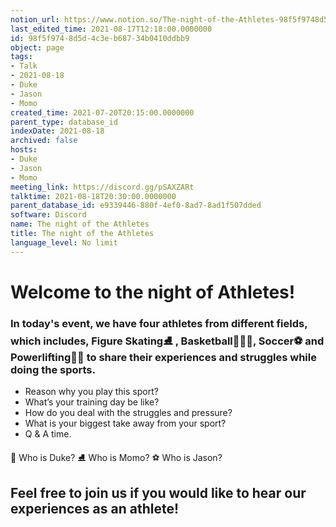 ```yaml
---
notion_url: https://www.notion.so/The-night-of-the-Athletes-98f5f9748d5d4c3eb68734b0410ddbb9
last_edited_time: 2021-08-17T12:18:00.0000000
id: 98f5f974-8d5d-4c3e-b687-34b0410ddbb9
object: page
tags:
- Talk
- 2021-08-18
- Duke
- Jason
- Momo
created_time: 2021-07-20T20:15:00.0000000
parent_type: database_id
indexDate: 2021-08-18
archived: false
hosts:
- Duke
- Jason
- Momo
meeting_link: https://discord.gg/pSAXZARt
talktime: 2021-08-18T20:30:00.0000000
parent_database_id: e9339446-880f-4ef0-8ad7-8ad1f507dded
software: Discord
name: The night of the Athletes
title: The night of the Athletes
language_level: No limit
---
```


#                     Welcome to the night of Athletes!



### In today's event, we have four athletes from different fields, which includes, Figure Skating⛸️ , Basketball⛹🏻‍♀️, Soccer⚽ and Powerlifting🏋🏽 to share their experiences and struggles while doing the sports. 
 
   - Reason why you play this sport?
   - What’s your training day be like?
   - How do you deal with the struggles and pressure?
   - What is your biggest take away from your sport?
   - Q & A time. 

👑 Who is Duke?
⛸️ Who is Momo?
⚽ Who is Jason?


## Feel free to join us if you would like to hear our experiences as an athlete!



